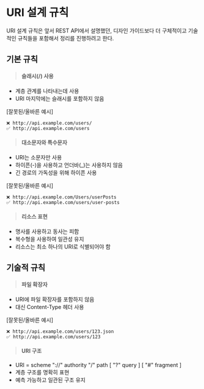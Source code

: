 # URI 설계 규칙
URI 설계 규칙은 앞서 REST API에서 설명했던, 디자인 가이드보다 더 구체적이고 기술적인 규칙들을 포함해서 정리를 진행하려고 한다.

## 기본 규칙
> #### 슬래시(/) 사용
+ 계층 관계를 나타내는데 사용
+ URI 마지막에는 슬래시를 포함하지 않음

[잘못된/올바른 예시]
```text
❌ http://api.example.com/users/
✅ http://api.example.com/users
```

> #### 대소문자와 특수문자
+ URI는 소문자만 사용
+ 하이픈(-)을 사용하고 언더바(_)는 사용하지 않음
+ 긴 경로의 가독성을 위해 하이픈 사용

[잘못된/올바른 예시]
```text
❌ http://api.example.com/Users/userPosts
✅ http://api.example.com/users/user-posts
```

> #### 리소스 표현
+ 명사를 사용하고 동사는 피함
+ 복수형을 사용하여 일관성 유지
+ 리소스는 최소 하나의 URI로 식별되어야 함

## 기술적 규칙
> #### 파일 확장자
+ URI에 파일 확장자를 포함하지 않음
+ 대신 Content-Type 헤더 사용

[잘못된/올바른 예시]
```text
❌ http://api.example.com/users/123.json
✅ http://api.example.com/users/123
```

> #### URI 구조
+ URI = scheme "://" authority "/" path [ "?" query ] [ "#" fragment ]
+ 계층 구조를 명확히 표현
+ 예측 가능하고 일관된 구조 유지
